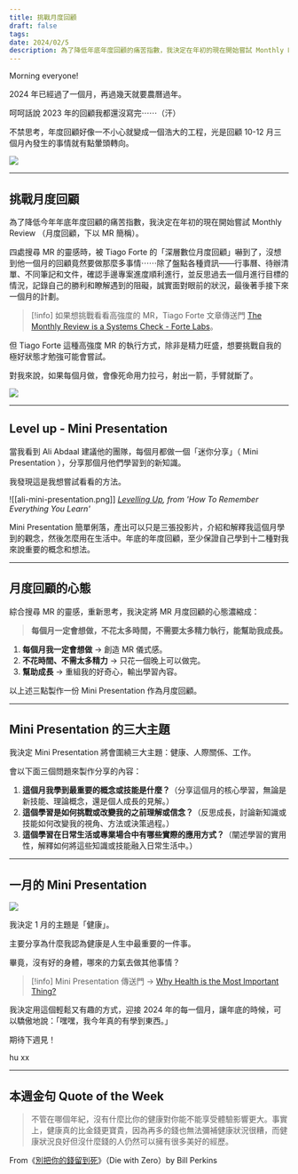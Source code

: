 ```yaml
---
title: 挑戰月度回顧
draft: false
tags: 
date: 2024/02/5
description: 為了降低年底年度回顧的痛苦指數，我決定在年初的現在開始嘗試 Monthly Review。
---
```

Morning everyone!

2024 年已經過了一個月，再過幾天就要農曆過年。

呵呵話說 2023 年的回顧我都還沒寫完⋯⋯（汗）

不禁思考，年度回顧好像一不小心就變成一個浩大的工程，光是回顧 10-12 月三個月內發生的事情就有點暈頭轉向。

![](https://media.tenor.com/5YX8IOnQvgkAAAAC/pikachu-dizzy.gif)

---

## **挑戰月度回顧**

為了降低今年年底年度回顧的痛苦指數，我決定在年初的現在開始嘗試 Monthly Review （月度回顧，下以 MR 簡稱）。

四處搜尋 MR 的靈感時，被 Tiago Forte 的「深層數位月度回顧」嚇到了，沒想到他一個月的回顧竟然要做那麼多事情⋯⋯除了盤點各種資訊——行事曆、待辦清單、不同筆記和文件，確認手邊專案進度順利進行，並反思過去一個月進行目標的情況，記錄自己的勝利和瞭解遇到的阻礙，誠實面對眼前的狀況，最後著手接下來一個月的計劃。
 
> [!info]  如果想挑戰看看高強度的 MR，Tiago Forte 文章傳送門 [The Monthly Review is a Systems Check - Forte Labs](https://fortelabs.com/blog/the-monthly-review-is-a-systems-check/?ref=chinghannhu.com)。

但 Tiago Forte 這種高強度 MR 的執行方式，除非是精力旺盛，想要挑戰自我的極好狀態才勉強可能會嘗試。

對我來說，如果每個月做，會像死命用力拉弓，射出一箭，手臂就斷了。

![](https://media.tenor.com/AFdKV5iI9aQAAAAC/woody-arm.gif)

---

## **Level up - Mini Presentation**

當我看到 Ali Abdaal 建議他的團隊，每個月都做一個「迷你分享」（ Mini Presentation ），分享那個月他們學習到的新知識。

我發現這是我想嘗試看看的方法。

![[ali-mini-presentation.png]]
*[Levelling Up](https://www.youtube.com/watch?v=z2ZJiIt4pmo&t=466s&ref=chinghannhu.com), from 'How To Remember Everything You Learn'*

Mini Presentation 簡單俐落，產出可以只是三張投影片，介紹和解釋我這個月學到的觀念，然後怎麼用在生活中。年底的年度回顧，至少保證自己學到十二種對我來說重要的概念和想法。

---

## **月度回顧的心態**

綜合搜尋 MR 的靈感，重新思考，我決定將 MR 月度回顧的心態濃縮成：

> **每個月一定會想做，不花太多時間，不需要太多精力執行，能幫助我成長。**

1. **每個月我一定會想做** → 創造 MR 儀式感。
2. **不花時間、不需太多精力** → 只花一個晚上可以做完。
3. **幫助成長** → 重組我的好奇心，輸出學習內容。

以上述三點製作一份 Mini Presentation 作為月度回顧。

---

## **Mini Presentation 的三大主題**

我決定 Mini Presentation 將會圍繞三大主題：健康、人際關係、工作。

會以下面三個問題來製作分享的內容：

1. **這個月我學到最重要的概念或技能是什麼？**（分享這個月的核心學習，無論是新技能、理論概念，還是個人成長的見解。）
2. **這個學習是如何挑戰或改變我的之前理解或信念？**（反思成長，討論新知識或技能如何改變我的視角、方法或決策過程。）
3. **這個學習在日常生活或專業場合中有哪些實際的應用方式？**（闡述學習的實用性，解釋如何將這些知識或技能融入日常生活中。）

---

## **一月的 Mini Presentation**

![](https://media.tenor.com/9xA56TV6bl0AAAAC/heath-is-everything-christy.gif)

我決定 1 月的主題是「健康」。

主要分享為什麼我認為健康是人生中最重要的一件事。

畢竟，沒有好的身體，哪來的力氣去做其他事情？

> [!info]  Mini Presentation 傳送門 → [Why Health is the Most Important Thing?](https://docs.google.com/presentation/d/1LJ5KEtjFXwhNEC4E0VbkORXaJZly4uWuh2rIrAlW8dI/present?ref=chinghannhu.com)

我決定用這個輕鬆又有趣的方式，迎接 2024 年的每一個月，讓年底的時候，可以驕傲地說：「嘿嘿，我今年真的有學到東西。」

期待下週見！

hu xx

---

## **本週金句 Quote of the Week**

> 不管在哪個年紀，沒有什麼比你的健康對你能不能享受體驗影響更大。事實上，健康真的比金錢更寶貴，因為再多的錢也無法彌補健康狀況很糟，而健康狀況良好但沒什麼錢的人仍然可以擁有很多美好的經歷。

From《[別把你的錢留到死](https://r10.to/hNxlRa?ref=chinghannhu.com)》（Die with Zero）by Bill Perkins